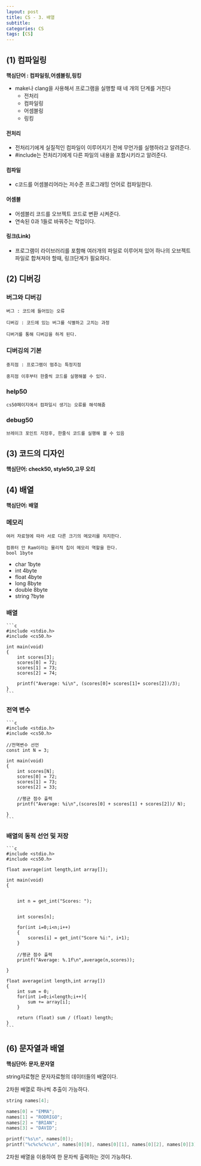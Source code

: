 ```yaml
---
layout: post
title: CS - 3. 배열
subtitle: 
categories: CS
tags: [CS]
---
```



## (1) 컴파일링

 **핵심단어 : 컴파일링,어셈블링,링킹**
 
- make나 clang을 사용해서 프로그램을 실행할 때 네 개의 단계를 거친다
    - 전처리
    - 컴파일링
    - 어셈블링
    - 링킹

#### 전처리

- 전처리기에게 실질적인 컴파일이 이루어지기 전에 무언가를 실행하라고 알려준다.
- #include는 전처리기에게 다른 파일의 내용을 포함시키라고 알려준다.

#### 컴파일

- c코드를 어셈블리어라는 저수준 프로그래밍 언어로 컴파일한다.

#### 어셈블

- 어셈블리 코드를 오브젝트 코드로 변환 시켜준다.
- 연속된 0과 1들로 바꿔주는 작업이다.

#### 링크(Link)

- 프로그램이 라이브러리를 포함해 여러개의 파일로 이루어져 있어 하나의 오브젝트 파일로 합쳐져야 할때, 링크단계가 필요하다.

## (2) 디버깅

### 버그와 디버깅

    버그 : 코드에 들어있는 오류

    디버깅 : 코드에 있는 버그를 식별하고 고치는 과정

    디버거를 통해 디버깅을 하게 된다.

### 디버깅의 기본

    중지점 : 프로그램이 멈추는 특정지점

    중지점 이후부터 한줄씩 코드를 실행해볼 수 있다.

### help50

    cs50페이지에서 컴파일시 생기는 오류를 해석해줌  

### debug50

    브레이크 포인트 지정후, 한줄식 코드를 실행해 볼 수 있음

## (3) 코드의 디자인
**핵심단어: check50, style50,고무 오리**

## (4) 배열

**핵심단어: 배열**

### 메모리

    여러 자료형에 따라 서로 다른 크기의 메모리를 차지한다.

    컴퓨터 안 Ram이라는 물리적 칩이 메모리 역할을 한다.
    bool 1byte

+ char 1byte
+ int 4byte
+ float 4byte
+ long 8byte
+ double 8byte
+ string ?byte

### 배열

    ```c
    #include <stdio.h>
    #include <cs50.h>

    int main(void)
    {
        int scores[3];
        scores[0] = 72;
        scores[1] = 73;
        scores[2] = 74;

        printf("Average: %i\n", (scores[0]+ scores[1]+ scores[2])/3);
    }
    ```


### 전역 변수

    ```c
    #include <stdio.h>
    #include <cs50.h>

    //전역변수 선언
    const int N = 3;

    int main(void)
    {
        int scores[N];
        scores[0] = 72;
        scores[1] = 73;
        scores[2] = 33;

        //평균 점수 출력
        printf("Average: %i\n",(scores[0] + scores[1] + scores[2])/ N);

    }
    ```

### 배열의 동적 선언 및 저장

    ```c
    #include <stdio.h>
    #include <cs50.h>

    float average(int length,int array[]);

    int main(void)
    {
        
        
        int n = get_int("Scores: ");
        
        
        int scores[n];
        
        for(int i=0;i<n;i++)
        {
            scores[i] = get_int("Score %i:", i+1);
        }

        //평균 점수 출력
        printf("Average: %.1f\n",average(n,scores));

    }

    float average(int length,int array[])
    {
        int sum = 0;
        for(int i=0;i<length;i++){
            sum += array[i];
        }

        return (float) sum / (float) length;
    }
    ```

## (6) 문자열과 배열

**핵심단어: 문자,문자열**

string자료형은 문자자료형의 데이터들의 배열이다.

2차원 배열로 하나씩 추출이 가능하다.

```c
string names[4];

names[0] = "EMMA";
names[1] = "RODRIGO";
names[2] = "BRIAN";
names[3] = "DAVID";

printf("%s\n", names[0]);
printf("%c%c%c%c\n", names[0][0], names[0][1], names[0][2], names[0][3]);
```

2차원 배열을 이용하여 한 문자씩 출력하는 것이 가능하다.

